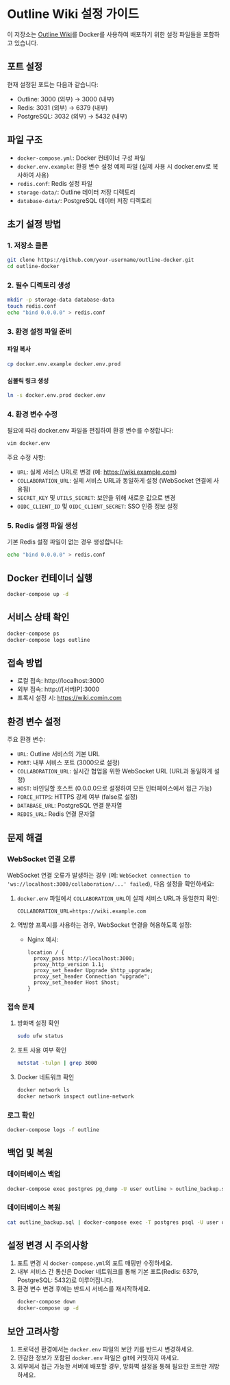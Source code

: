 # Outline Wiki 설정 가이드

이 저장소는 [Outline Wiki](https://www.getoutline.com/)를 Docker를 사용하여 배포하기 위한 설정 파일들을 포함하고 있습니다.

## 포트 설정

현재 설정된 포트는 다음과 같습니다:

- Outline: 3000 (외부) -> 3000 (내부)
- Redis: 3031 (외부) -> 6379 (내부)
- PostgreSQL: 3032 (외부) -> 5432 (내부)

## 파일 구조

- `docker-compose.yml`: Docker 컨테이너 구성 파일
- `docker.env.example`: 환경 변수 설정 예제 파일 (실제 사용 시 docker.env로 복사하여 사용)
- `redis.conf`: Redis 설정 파일
- `storage-data/`: Outline 데이터 저장 디렉토리
- `database-data/`: PostgreSQL 데이터 저장 디렉토리

## 초기 설정 방법

### 1. 저장소 클론

```bash
git clone https://github.com/your-username/outline-docker.git
cd outline-docker
```

### 2. 필수 디렉토리 생성

```bash
mkdir -p storage-data database-data
touch redis.conf
echo "bind 0.0.0.0" > redis.conf
```

### 3. 환경 설정 파일 준비

#### 파일 복사

```bash
cp docker.env.example docker.env.prod
```

#### 심볼릭 링크 생성

```bash
ln -s docker.env.prod docker.env
```

### 4. 환경 변수 수정

필요에 따라 docker.env 파일을 편집하여 환경 변수를 수정합니다:

```bash
vim docker.env
```

주요 수정 사항:

- `URL`: 실제 서비스 URL로 변경 (예: https://wiki.example.com)
- `COLLABORATION_URL`: 실제 서비스 URL과 동일하게 설정 (WebSocket 연결에 사용됨)
- `SECRET_KEY` 및 `UTILS_SECRET`: 보안을 위해 새로운 값으로 변경
- `OIDC_CLIENT_ID` 및 `OIDC_CLIENT_SECRET`: SSO 인증 정보 설정

### 5. Redis 설정 파일 생성

기본 Redis 설정 파일이 없는 경우 생성합니다:

```bash
echo "bind 0.0.0.0" > redis.conf
```

## Docker 컨테이너 실행

```bash
docker-compose up -d
```

## 서비스 상태 확인

```bash
docker-compose ps
docker-compose logs outline
```

## 접속 방법

- 로컬 접속: http://localhost:3000
- 외부 접속: http://[서버IP]:3000
- 프록시 설정 시: https://wiki.comin.com

## 환경 변수 설정

주요 환경 변수:

- `URL`: Outline 서비스의 기본 URL
- `PORT`: 내부 서비스 포트 (3000으로 설정)
- `COLLABORATION_URL`: 실시간 협업을 위한 WebSocket URL (URL과 동일하게 설정)
- `HOST`: 바인딩할 호스트 (0.0.0.0으로 설정하여 모든 인터페이스에서 접근 가능)
- `FORCE_HTTPS`: HTTPS 강제 여부 (false로 설정)
- `DATABASE_URL`: PostgreSQL 연결 문자열
- `REDIS_URL`: Redis 연결 문자열

## 문제 해결

### WebSocket 연결 오류

WebSocket 연결 오류가 발생하는 경우 (예: `WebSocket connection to 'ws://localhost:3000/collaboration/...' failed`), 다음 설정을 확인하세요:

1. `docker.env` 파일에서 `COLLABORATION_URL`이 실제 서비스 URL과 동일한지 확인:

   ```
   COLLABORATION_URL=https://wiki.example.com
   ```

2. 역방향 프록시를 사용하는 경우, WebSocket 연결을 허용하도록 설정:
   - Nginx 예시:
     ```
     location / {
       proxy_pass http://localhost:3000;
       proxy_http_version 1.1;
       proxy_set_header Upgrade $http_upgrade;
       proxy_set_header Connection "upgrade";
       proxy_set_header Host $host;
     }
     ```

### 접속 문제

1. 방화벽 설정 확인
   ```bash
   sudo ufw status
   ```
2. 포트 사용 여부 확인

   ```bash
   netstat -tulpn | grep 3000
   ```

3. Docker 네트워크 확인
   ```bash
   docker network ls
   docker network inspect outline-network
   ```

### 로그 확인

```bash
docker-compose logs -f outline
```

## 백업 및 복원

### 데이터베이스 백업

```bash
docker-compose exec postgres pg_dump -U user outline > outline_backup.sql
```

### 데이터베이스 복원

```bash
cat outline_backup.sql | docker-compose exec -T postgres psql -U user outline
```

## 설정 변경 시 주의사항

1. 포트 변경 시 `docker-compose.yml`의 포트 매핑만 수정하세요.
2. 내부 서비스 간 통신은 Docker 네트워크를 통해 기본 포트(Redis: 6379, PostgreSQL: 5432)로 이루어집니다.
3. 환경 변수 변경 후에는 반드시 서비스를 재시작하세요.
   ```bash
   docker-compose down
   docker-compose up -d
   ```

## 보안 고려사항

1. 프로덕션 환경에서는 `docker.env` 파일의 보안 키를 반드시 변경하세요.
2. 민감한 정보가 포함된 `docker.env` 파일은 git에 커밋하지 마세요.
3. 외부에서 접근 가능한 서버에 배포할 경우, 방화벽 설정을 통해 필요한 포트만 개방하세요.
